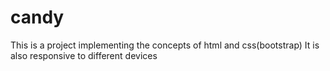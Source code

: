 # candy
This is a project implementing the concepts of html and css(bootstrap)
It is also responsive to different devices 
